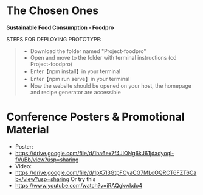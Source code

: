 # The Chosen Ones

**Sustainable Food Consumption - Foodpro**

STEPS FOR DEPLOYING PROTOTYPE:
>* Download the folder named "Project-foodpro"
>* Open and move to the folder with terminal instructions (cd Project-foodpro)
>* Enter【npm install】in your terminal
>* Enter【npm run serve】in your terminal
>* Now the website should be opened on your host, the homepage and recipe generator are accessible

# Conference Posters & Promotional Material
* Poster:
* https://drive.google.com/file/d/1ha6ex7f4JIONg6kJ61jdadyoql-fVuBb/view?usp=sharing
* Video:
* https://drive.google.com/file/d/1pX7I3GtpFOyaCG7MLoOQRCT6FZT6Cabx/view?usp=sharing
Or try this
* https://www.youtube.com/watch?v=iRAQgkwkdo4
